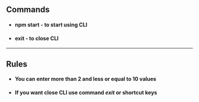 ## Commands

+ #### npm start - to start using CLI

+ #### exit - to close CLI

----

## Rules 

+ #### You can enter more than 2 and less or equal to 10 values

+ #### If you want close CLI use command ***exit*** or shortcut keys
